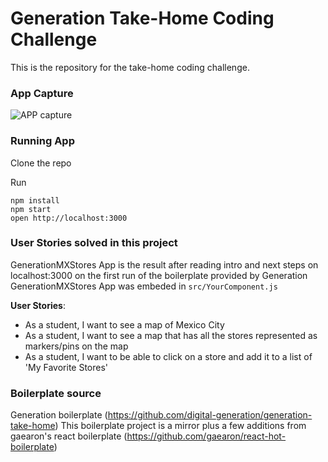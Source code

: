 Generation Take-Home Coding Challenge
=================================
This is the repository for the take-home coding challenge.

### App Capture

![APP capture](https://github.com/GitHuberian/GenerationMXStores/genmxss1)

### Running App

Clone the repo

Run
```
npm install
npm start
open http://localhost:3000
```

### User Stories solved in this project

GenerationMXStores App is the result after reading intro and next steps on localhost:3000 on the first run of the boilerplate provided by Generation
GenerationMXStores App was embeded in `src/YourComponent.js` 

**User Stories**:
* As a student, I want to see a map of Mexico City
* As a student, I want to see a map that has all the stores represented as markers/pins on the map
* As a student, I want to be able to click on a store and add it to a list of 'My Favorite Stores'

### Boilerplate source

Generation boilerplate (https://github.com/digital-generation/generation-take-home)
This boilerplate project is a mirror plus a few additions from gaearon's react boilerplate (https://github.com/gaearon/react-hot-boilerplate)